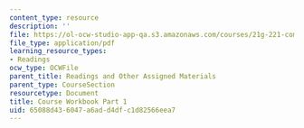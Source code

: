 ```yaml
---
content_type: resource
description: ''
file: https://ol-ocw-studio-app-qa.s3.amazonaws.com/courses/21g-221-communicating-in-american-culture-s-spring-2019/65088d436047a6add4dfc1d82566eea7_MIT21G_221S19_cw1.pdf
file_type: application/pdf
learning_resource_types:
- Readings
ocw_type: OCWFile
parent_title: Readings and Other Assigned Materials
parent_type: CourseSection
resourcetype: Document
title: Course Workbook Part 1
uid: 65088d43-6047-a6ad-d4df-c1d82566eea7
---
```


